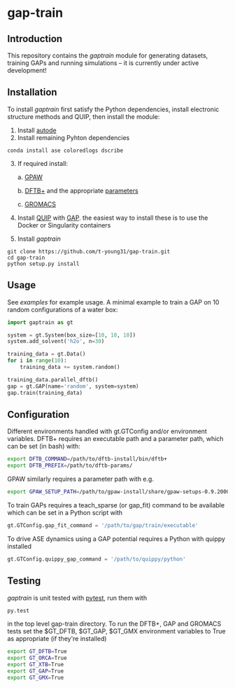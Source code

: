 # gap-train

## Introduction

This repository contains the _gaptrain_ module for generating datasets, training
GAPs and running simulations – it is currently under active development!


## Installation

To install _gaptrain_ first satisfy the Python dependencies, install electronic
structure methods and QUIP, then install the module:

1. Install [autode](https://github.com/duartegroup/autodE)
2. Install remaining Pyhton dependencies
```
conda install ase coloredlogs dscribe
```
3. If required install:

    a. [GPAW](https://wiki.fysik.dtu.dk/gpaw/install.html)

    b. [DFTB+](https://dftbplus.org) and the appropriate [parameters](https://dftb.org/parameters/download)

    c. [GROMACS](http://www.gromacs.org)

4. Install [QUIP](https://github.com/libAtoms/QUIP) with [GAP](http://www.libatoms.org/gap/gap_download.html).
the easiest way to install these is to use the Docker or Singularity containers

5. Install _gaptrain_
```
git clone https://github.com/t-young31/gap-train.git
cd gap-train
python setup.py install
```


## Usage

See _examples_ for example usage. A minimal example to train a GAP on
10 random configurations of a water box:

```python
import gaptrain as gt

system = gt.System(box_size=[10, 10, 10])
system.add_solvent('h2o', n=30)

training_data = gt.Data()
for i in range(10):
    training_data += system.random()

training_data.parallel_dftb()
gap = gt.GAP(name='random', system=system)
gap.train(training_data)
```


## Configuration

Different environments handled with gt.GTConfig and/or environment variables.
DFTB+ requires an executable path and a parameter path, which can be set (in bash) with:

```bash
export DFTB_COMMAND=/path/to/dftb-install/bin/dftb+
export DFTB_PREFIX=/path/to/dftb-params/
```

GPAW similarly requires a parameter path with e.g.

```bash
export GPAW_SETUP_PATH=/path/to/gpaw-install/share/gpaw-setups-0.9.20000
```

To train GAPs requires a teach_sparse (or gap_fit) command to be available which
can be set in a Python script with

```python
gt.GTConfig.gap_fit_command = '/path/to/gap/train/executable'
```

To drive ASE dynamics using a GAP potential requires a Python with
quippy installed

```python
gt.GTConfig.quippy_gap_command = '/path/to/quippy/python'
```


## Testing

_gaptrain_ is unit tested with [pytest](https://docs.pytest.org/en/stable/), run
them with

```bash
py.test
```

in the top level gap-train directory. To run the DFTB+, GAP and GROMACS tests
set the $GT_DFTB, $GT_GAP, $GT_GMX environment variables to True as appropriate (if they're installed)

```bash
export GT_DFTB=True
export GT_ORCA=True
export GT_XTB=True
export GT_GAP=True
export GT_GMX=True
```
